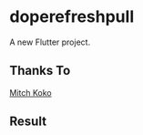 # doperefreshpull

A new Flutter project.

## Thanks To

[Mitch Koko](https://www.youtube.com/watch?v=cHh0_Y3oEJ8)

## Result
